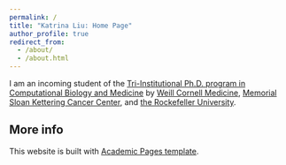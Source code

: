 ```yaml
---
permalink: /
title: "Katrina Liu: Home Page"
author_profile: true
redirect_from: 
  - /about/
  - /about.html
---
```


I am an incoming student of the [Tri-Institutional Ph.D. program in Computational Biology and Medicine](https://compbio.triiprograms.org/) by [Weill Cornell Medicine](https://gradschool.weill.cornell.edu/), [Memorial Sloan Kettering Cancer Center](https://www.mskcc.org/research/ski), and [the Rockefeller University](https://www.rockefeller.edu/).  

More info
------
This website is built with [Academic Pages template](https://academicpages.github.io/).

